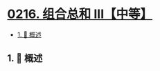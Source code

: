 # [0216. 组合总和 III【中等】](https://github.com/Tdahuyou/TNotes.leetcode/tree/main/notes/0216.%20%E7%BB%84%E5%90%88%E6%80%BB%E5%92%8C%20III%E3%80%90%E4%B8%AD%E7%AD%89%E3%80%91)

<!-- region:toc -->

- [1. 📝 概述](#1--概述)

<!-- endregion:toc -->

## 1. 📝 概述

